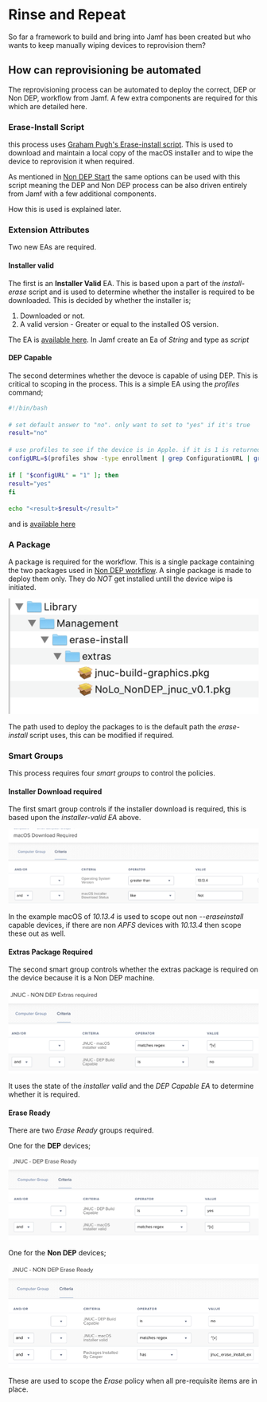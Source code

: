 # Rinse and Repeat #

So far a framework to build and bring into Jamf has been created but who wants to keep manually wiping devices to reprovision them?

## How can reprovisioning be automated ##

The reprovisioning process can be automated to deploy the correct, DEP or Non DEP, workflow from Jamf.
A few extra components are required for this which are detailed here.

### Erase-Install Script ###

this process uses [Graham Pugh's Erase-install script](https://github.com/grahampugh/erase-install). This is used to download and maintain a local copy of the macOS installer and to wipe the device to reprovision it when required.

As mentioned in [Non DEP Start](https://github.com/PhantomPhixer/JNUC-2019/blob/master/NonDEP.md) the same options can be used with this script meaning the DEP and Non DEP process can be also driven entirely from Jamf with a few additional components.

How this is used is explained later.

### Extension Attributes ###

Two new EAs are required.

#### Installer valid ####
The first is an **Installer Valid** EA. This is based upon a part of the *install-erase* script and is used to determine whether the installer is required to be downloaded. This is decided by whether the installer is;
1. Downloaded or not.
2. A valid version - Greater or equal to the installed OS version.

The EA is [available here](../master/files/installer-valid-ea.txt). In Jamf create an Ea of *String* and type as *script*

#### DEP Capable ####

The second determines whether the devoce is capable of using DEP. This is critical to scoping in the process.
This is a simple EA using the *profiles* command;

```bash
#!/bin/bash

# set default answer to "no". only want to set to "yes" if it's true
result="no"

# use profiles to see if the device is in Apple. if it is 1 is returned, if not 0
configURL=$(profiles show -type enrollment | grep ConfigurationURL | grep -c http)

if [ "$configURL" = "1" ]; then
result="yes"
fi

echo "<result>$result</result>"
```

and is [available here](../master/files/DEP-capable-ea.txt)

### A Package ###

A package is required for the workflow. This is a single package containing the two packages used in [Non DEP workflow](https://github.com/PhantomPhixer/JNUC-2019/blob/master/NonDEP.md). A single package is made to deploy them only. They do *NOT* get installed untill the device wipe is initiated.

![Package layout](https://github.com/PhantomPhixer/JNUC-2019/blob/master/images/Non-DEP-Deploy.png)

The path used to deploy the packages to is the default path the *erase-install* script uses, this can be modified if required. 

### Smart Groups ###

This process requires four *smart groups* to control the policies.

#### Installer Download required ####

The first smart group controls if the installer download is required, this is based upon the *installer-valid EA* above.
 
![Download Required SG](https://github.com/PhantomPhixer/JNUC-2019/blob/master/images/installer-download-required.png)

In the example macOS of *10.13.4* is used to scope out non *--eraseinstall* capable devices, if there are non *APFS* devices with *10.13.4* then scope these out as well.

#### Extras Package Required ####

The second smart group controls whether the extras package is required on the device because it is a Non DEP machine.

![Extras Required SG](https://github.com/PhantomPhixer/JNUC-2019/blob/master/images/extras-required.png)

It uses the state of the *installer valid* and the *DEP Capable EA* to determine whether it is required.

#### Erase Ready ####

There are two *Erase Ready* groups required. 

One for the **DEP** devices;

![Erase Ready DEP SG](https://github.com/PhantomPhixer/JNUC-2019/blob/master/images/DEP-erase-ready.png)

One for the **Non DEP** devices;

![Erase Ready Non DEP SG](https://github.com/PhantomPhixer/JNUC-2019/blob/master/images/NON-DEP-Erase-Ready.png)

These are used to scope the *Erase* policy when all pre-requisite items are in place.








